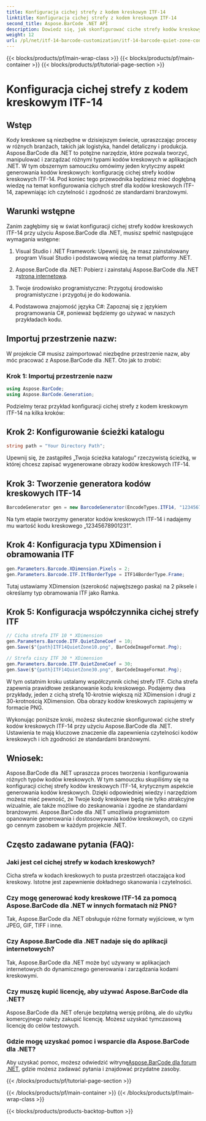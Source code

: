 ```yaml
---
title: Konfiguracja cichej strefy z kodem kreskowym ITF-14
linktitle: Konfiguracja cichej strefy z kodem kreskowym ITF-14
second_title: Aspose.BarCode .NET API
description: Dowiedz się, jak skonfigurować ciche strefy kodów kreskowych ITF-14 za pomocą Aspose.BarCode dla .NET. Zapewniaj czytelność i zgodność bez wysiłku.
weight: 12
url: /pl/net/itf-14-barcode-customization/itf-14-barcode-quiet-zone-configuration/
---
```


{{< blocks/products/pf/main-wrap-class >}}
{{< blocks/products/pf/main-container >}}
{{< blocks/products/pf/tutorial-page-section >}}

# Konfiguracja cichej strefy z kodem kreskowym ITF-14


## Wstęp

Kody kreskowe są niezbędne w dzisiejszym świecie, upraszczając procesy w różnych branżach, takich jak logistyka, handel detaliczny i produkcja. Aspose.BarCode dla .NET to potężne narzędzie, które pozwala tworzyć, manipulować i zarządzać różnymi typami kodów kreskowych w aplikacjach .NET. W tym obszernym samouczku omówimy jeden krytyczny aspekt generowania kodów kreskowych: konfigurację cichej strefy kodów kreskowych ITF-14. Pod koniec tego przewodnika będziesz mieć dogłębną wiedzę na temat konfigurowania cichych stref dla kodów kreskowych ITF-14, zapewniając ich czytelność i zgodność ze standardami branżowymi.

## Warunki wstępne

Zanim zagłębimy się w świat konfiguracji cichej strefy kodów kreskowych ITF-14 przy użyciu Aspose.BarCode dla .NET, musisz spełnić następujące wymagania wstępne:

1. Visual Studio i .NET Framework: Upewnij się, że masz zainstalowany program Visual Studio i podstawową wiedzę na temat platformy .NET.

2.  Aspose.BarCode dla .NET: Pobierz i zainstaluj Aspose.BarCode dla .NET z[strona internetowa](https://releases.aspose.com/barcode/net/).

3. Twoje środowisko programistyczne: Przygotuj środowisko programistyczne i przygotuj je do kodowania.

4. Podstawowa znajomość języka C#: Zapoznaj się z językiem programowania C#, ponieważ będziemy go używać w naszych przykładach kodu.

## Importuj przestrzenie nazw:

W projekcie C# musisz zaimportować niezbędne przestrzenie nazw, aby móc pracować z Aspose.BarCode dla .NET. Oto jak to zrobić:

### Krok 1: Importuj przestrzenie nazw

```csharp
using Aspose.BarCode;
using Aspose.BarCode.Generation;
```

Podzielmy teraz przykład konfiguracji cichej strefy z kodem kreskowym ITF-14 na kilka kroków:

## Krok 2: Konfigurowanie ścieżki katalogu

```csharp
string path = "Your Directory Path";
```

Upewnij się, że zastąpiłeś „Twoja ścieżka katalogu” rzeczywistą ścieżką, w której chcesz zapisać wygenerowane obrazy kodów kreskowych ITF-14.

## Krok 3: Tworzenie generatora kodów kreskowych ITF-14

```csharp
BarcodeGenerator gen = new BarcodeGenerator(EncodeTypes.ITF14, "12345678901231");
```

Na tym etapie tworzymy generator kodów kreskowych ITF-14 i nadajemy mu wartość kodu kreskowego „12345678901231”.

## Krok 4: Konfiguracja typu XDimension i obramowania ITF

```csharp
gen.Parameters.Barcode.XDimension.Pixels = 2;
gen.Parameters.Barcode.ITF.ItfBorderType = ITF14BorderType.Frame;
```

Tutaj ustawiamy XDimension (szerokość najwęższego paska) na 2 piksele i określamy typ obramowania ITF jako Ramka.

## Krok 5: Konfiguracja współczynnika cichej strefy ITF

```csharp
// Cicha strefa ITF 10 * XDimension
gen.Parameters.Barcode.ITF.QuietZoneCoef = 10;
gen.Save($"{path}ITF14QuietZone10.png", BarCodeImageFormat.Png);

// Strefa ciszy ITF 30 * XDimension
gen.Parameters.Barcode.ITF.QuietZoneCoef = 30;
gen.Save($"{path}ITF14QuietZone30.png", BarCodeImageFormat.Png);
```

W tym ostatnim kroku ustalamy współczynnik cichej strefy ITF. Cicha strefa zapewnia prawidłowe zeskanowanie kodu kreskowego. Podajemy dwa przykłady, jeden z cichą strefą 10-krotnie większą niż XDimension i drugi z 30-krotnością XDimension. Oba obrazy kodów kreskowych zapisujemy w formacie PNG.

Wykonując poniższe kroki, możesz skutecznie skonfigurować ciche strefy kodów kreskowych ITF-14 przy użyciu Aspose.BarCode dla .NET. Ustawienia te mają kluczowe znaczenie dla zapewnienia czytelności kodów kreskowych i ich zgodności ze standardami branżowymi.

## Wniosek:

Aspose.BarCode dla .NET upraszcza proces tworzenia i konfigurowania różnych typów kodów kreskowych. W tym samouczku skupiliśmy się na konfiguracji cichej strefy kodów kreskowych ITF-14, krytycznym aspekcie generowania kodów kreskowych. Dzięki odpowiedniej wiedzy i narzędziom możesz mieć pewność, że Twoje kody kreskowe będą nie tylko atrakcyjne wizualnie, ale także możliwe do zeskanowania i zgodne ze standardami branżowymi. Aspose.BarCode dla .NET umożliwia programistom opanowanie generowania i dostosowywania kodów kreskowych, co czyni go cennym zasobem w każdym projekcie .NET.

## Często zadawane pytania (FAQ):

### Jaki jest cel cichej strefy w kodach kreskowych?
Cicha strefa w kodach kreskowych to pusta przestrzeń otaczająca kod kreskowy. Istotne jest zapewnienie dokładnego skanowania i czytelności.

### Czy mogę generować kody kreskowe ITF-14 za pomocą Aspose.BarCode dla .NET w innych formatach niż PNG?
Tak, Aspose.BarCode dla .NET obsługuje różne formaty wyjściowe, w tym JPEG, GIF, TIFF i inne.

### Czy Aspose.BarCode dla .NET nadaje się do aplikacji internetowych?
Tak, Aspose.BarCode dla .NET może być używany w aplikacjach internetowych do dynamicznego generowania i zarządzania kodami kreskowymi.

### Czy muszę kupić licencję, aby używać Aspose.BarCode dla .NET?
Aspose.BarCode dla .NET oferuje bezpłatną wersję próbną, ale do użytku komercyjnego należy zakupić licencję. Możesz uzyskać tymczasową licencję do celów testowych.

### Gdzie mogę uzyskać pomoc i wsparcie dla Aspose.BarCode dla .NET?
 Aby uzyskać pomoc, możesz odwiedzić witrynę[Aspose.BarCode dla forum .NET](https://forum.aspose.com/c/barcode/13), gdzie możesz zadawać pytania i znajdować przydatne zasoby.


{{< /blocks/products/pf/tutorial-page-section >}}

{{< /blocks/products/pf/main-container >}}
{{< /blocks/products/pf/main-wrap-class >}}

{{< blocks/products/products-backtop-button >}}

